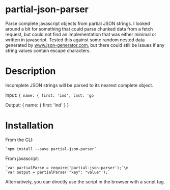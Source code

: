 # partial-json-parser
Parse complete javascript objects from partial JSON strings. I looked around a bit for something that could parse chunked data from a fetch request, but could not find an implementation that was either minimal or written in javascript. Tested this against some random nested data generated by www.json-generator.com, but there could still be issues if any string values contain escape characters.

# Description
Incomplete JSON strings will be parsed to its nearest complete object. 

Input: 
`{
  name: {
    first: 'ind',
    last: 'go`
    
Output:
{
  name: {
    first: 'ind'
  }
}

# Installation
From the CLI:

    `npm install --save partial-json-parser`
    
From javascript:

    `var partialParse = require('partial-json-parser');`\n
    `var output = partialParse('"key": "value"');`
    
Alternatively, you can directly use the script in the browser with a script tag.
